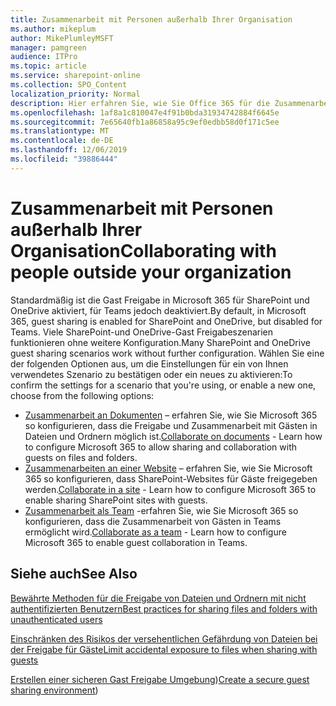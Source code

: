 ```yaml
---
title: Zusammenarbeit mit Personen außerhalb Ihrer Organisation
ms.author: mikeplum
author: MikePlumleyMSFT
manager: pamgreen
audience: ITPro
ms.topic: article
ms.service: sharepoint-online
ms.collection: SPO_Content
localization_priority: Normal
description: Hier erfahren Sie, wie Sie Office 365 für die Zusammenarbeit mit Gastbenutzern konfigurieren.
ms.openlocfilehash: 1af8a1c810047e4f91b0bda31934742884f6645e
ms.sourcegitcommit: 7e65640fb1a86858a95c9ef0edbb58d0f171c5ee
ms.translationtype: MT
ms.contentlocale: de-DE
ms.lasthandoff: 12/06/2019
ms.locfileid: "39886444"
---
```

# <a name="collaborating-with-people-outside-your-organization"></a><span data-ttu-id="b09e2-103">Zusammenarbeit mit Personen außerhalb Ihrer Organisation</span><span class="sxs-lookup"><span data-stu-id="b09e2-103">Collaborating with people outside your organization</span></span>

<span data-ttu-id="b09e2-104">Standardmäßig ist die Gast Freigabe in Microsoft 365 für SharePoint und OneDrive aktiviert, für Teams jedoch deaktiviert.</span><span class="sxs-lookup"><span data-stu-id="b09e2-104">By default, in Microsoft 365, guest sharing is enabled for SharePoint and OneDrive, but disabled for Teams.</span></span> <span data-ttu-id="b09e2-105">Viele SharePoint-und OneDrive-Gast Freigabeszenarien funktionieren ohne weitere Konfiguration.</span><span class="sxs-lookup"><span data-stu-id="b09e2-105">Many SharePoint and OneDrive guest sharing scenarios work without further configuration.</span></span> <span data-ttu-id="b09e2-106">Wählen Sie eine der folgenden Optionen aus, um die Einstellungen für ein von Ihnen verwendetes Szenario zu bestätigen oder ein neues zu aktivieren:</span><span class="sxs-lookup"><span data-stu-id="b09e2-106">To confirm the settings for a scenario that you're using, or enable a new one, choose from the following options:</span></span>

- <span data-ttu-id="b09e2-107">[Zusammenarbeit an Dokumenten](collaborate-on-documents.md) – erfahren Sie, wie Sie Microsoft 365 so konfigurieren, dass die Freigabe und Zusammenarbeit mit Gästen in Dateien und Ordnern möglich ist.</span><span class="sxs-lookup"><span data-stu-id="b09e2-107">[Collaborate on documents](collaborate-on-documents.md) - Learn how to configure Microsoft 365 to allow sharing and collaboration with guests on files and folders.</span></span>
- <span data-ttu-id="b09e2-108">[Zusammenarbeiten an einer Website](collaborate-in-a-site.md) – erfahren Sie, wie Sie Microsoft 365 so konfigurieren, dass SharePoint-Websites für Gäste freigegeben werden.</span><span class="sxs-lookup"><span data-stu-id="b09e2-108">[Collaborate in a site](collaborate-in-a-site.md) - Learn how to configure Microsoft 365 to enable sharing SharePoint sites with guests.</span></span>
- <span data-ttu-id="b09e2-109">[Zusammenarbeit als Team](collaborate-as-a-team.md) -erfahren Sie, wie Sie Microsoft 365 so konfigurieren, dass die Zusammenarbeit von Gästen in Teams ermöglicht wird.</span><span class="sxs-lookup"><span data-stu-id="b09e2-109">[Collaborate as a team](collaborate-as-a-team.md) - Learn how to configure Microsoft 365 to enable guest collaboration in Teams.</span></span>

## <a name="see-also"></a><span data-ttu-id="b09e2-110">Siehe auch</span><span class="sxs-lookup"><span data-stu-id="b09e2-110">See Also</span></span>

[<span data-ttu-id="b09e2-111">Bewährte Methoden für die Freigabe von Dateien und Ordnern mit nicht authentifizierten Benutzern</span><span class="sxs-lookup"><span data-stu-id="b09e2-111">Best practices for sharing files and folders with unauthenticated users</span></span>](best-practices-anonymous-sharing.md)

[<span data-ttu-id="b09e2-112">Einschränken des Risikos der versehentlichen Gefährdung von Dateien bei der Freigabe für Gäste</span><span class="sxs-lookup"><span data-stu-id="b09e2-112">Limit accidental exposure to files when sharing with guests</span></span>](sharing-limit-accidental-exposure.md)

<span data-ttu-id="b09e2-113">[Erstellen einer sicheren Gast Freigabe Umgebung](create-a-secure-guest-sharing-environment.md))</span><span class="sxs-lookup"><span data-stu-id="b09e2-113">[Create a secure guest sharing environment](create-a-secure-guest-sharing-environment.md))</span></span>

